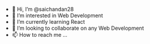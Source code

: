 - 👋 Hi, I’m @saichandan28
- 👀 I’m interested in Web Development
- 🌱 I’m currently learning React
- 💞️ I’m looking to collaborate on any Web Development
- 📫 How to reach me ...

<!---
saichandan28/saichandan28 is a ✨ special ✨ repository because its `README.md` (this file) appears on your GitHub profile.
You can click the Preview link to take a look at your changes.
--->

